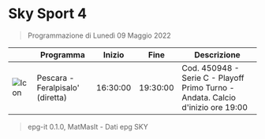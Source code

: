 # Sky Sport 4
> Programmazione di Lunedì 09 Maggio 2022

||Programma|Inizio|Fine|Descrizione|
|---|---|---|---|---|
|![Icon](https://guidatv.sky.it/uuid/22f57397-f004-4dd7-b670-e5db0da3aff1/cover?md5ChecksumParam=7fe881fcaad994c69a7feaeb3fa622fa)|Pescara - Feralpisalo&#039; (diretta)|16:30:00|19:30:00|Cod. 450948 - Serie C - Playoff Primo Turno - Andata. Calcio d&#039;inizio ore 19:00



 > epg-it 0.1.0, MatMasIt - Dati epg SKY